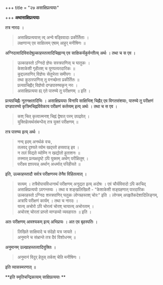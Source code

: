 +++
title = "२७ असाक्षिप्रत्ययाः"

+++
**अथासाक्षिप्रत्ययाः** 

तत्र नारदः ।

> असाक्षिप्रत्ययास् त्व् अन्ये षड्विवादाः प्रकीर्तिताः ।  
> लक्षणान्य् एव साक्षित्वम् एषाम् आहुर् मनीषिणः ॥

अग्निदत्वादिविवादेषूल्काहस्तत्वादिचिह्नान्य् एव साक्षिकर्यंकुर्वन्तीत्य् अर्थः । तथा च स एव ।

> उल्काहस्तो ऽग्निदो ज्ञेयः सस्त्रपाणिस् च घातुकः ।  
> केशाकेशी गृहीतश् च युगपत्परदारिकः ॥  
> कुद्दालपाणिर् विज्ञेयः सेतुभेत्ता समीपगः ।  
> तथा कुठारपाणिस् तु वनच्छेत्ता प्रकीर्तितः ॥  
> प्रत्यग्रचिह्नैर् विज्ञेयो दण्डपारुष्यकृन् नरः ।  
> असाक्षिप्रत्यया ह्य् एते पारुष्ये तु परीक्षणम् ॥ इति ।

प्रत्यग्रचिह्नैः नूतनक्षतादिभिः । असाक्षिप्रययाः विनापि साक्षिभिश् चिह्नैर् एव विगतसंशयाः, पारुष्ये तु परीक्षणं दण्डपारुष्ये कृत्रिमचिह्नविवेकाय परीक्षणं कर्तव्यम् इत्य् अर्थः । तथा च स एव ।

> कश् चित् कृत्वात्मनश् चिह्नं द्वेषात् परम् उपद्रवेत् ।  
> युक्तिहेत्वर्थसंबन्धैस् तत्र युक्तं परीक्षणम् ॥

तत्र पारुष्य इत्य् अर्थः । 

> <span style="text-decoration - underline;">नन्व्</span> इदम् अनर्थकं वचः,  
> तलवद् दृश्यते व्योम खद्य्तो हव्यवाड् इव ।  
> न तलं विद्यते व्योम्नि न खद्योतो हुताशनः ॥  
> तस्मात् प्रत्यक्षदृष्टे ऽपि युक्तम् अर्थण् परीक्षितुम् ।  
> परीक्ष्य ज्ञापयन्न् अर्थान् अधर्मात् परिहीयते ॥

इति, उल्काहस्तादौ सर्वत्र परीक्षणस्य तेनैव विहितत्वात् ।

> <span style="text-decoration - underline;">सत्यम्</span> । तत्रैवोपायविधानार्थं परीक्षणम् अनूद्यत इत्य् अदोषः । एवं चौर्यविवादो ऽपि काचिद् असाक्षिप्रत्ययो ऽवगन्तव्यः । तथा व शङ्खलिखितौ -  "केशाकेशी सङ्ग्रहणात् पारदारिकः उल्काहस्तो ऽग्निदः शस्त्रपाणिर् घतुकः लोप्त्रहस्तश् चोरः" इति । लोप्त्रम् अपहृतैकदेशादिलिङ्गम्, अत्रापि परीक्षणं कार्यम् । तथा च नारदः ।  
> यात्य् अचोरो ऽपि चोरत्वं चोरश् चायात्य् अचोरताम् ।  
> अचोरश् चोरतां प्राप्तो माण्डव्यो व्यवहारतः ॥ इति ।

अतः परीक्षणम् आवश्यकम् इत्य् अभिप्रायः । अत एव बृहस्पतिः ।

> लिखिते साक्षिवादे च संदेहो यत्र जायते ।  
> अनुमाने च संभ्रान्ते तत्र दैवं विशोधनम् ॥

अनुमानम् उल्खाहस्तत्वादियुक्तिः ।

> अनुमानं विदुर् हेतुस् तर्कश् चेति मनीषिणः ।

इति व्यासस्मरणात् ॥

**इति स्मृतिचन्द्रिकायाम् साक्षिप्रत्ययाः **
